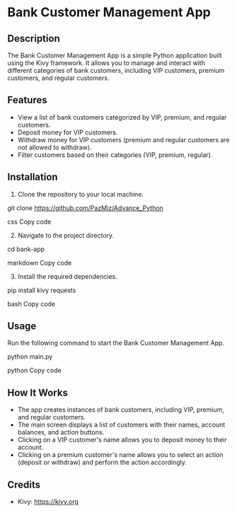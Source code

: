 # Bank Customer Management App

## Description

The Bank Customer Management App is a simple Python application built using the Kivy framework. It allows you to manage and interact with different categories of bank customers, including VIP customers, premium customers, and regular customers.

## Features

- View a list of bank customers categorized by VIP, premium, and regular customers.
- Deposit money for VIP customers.
- Withdraw money for VIP customers (premium and regular customers are not allowed to withdraw).
- Filter customers based on their categories (VIP, premium, regular).

## Installation

1. Clone the repository to your local machine.

git clone https://github.com/PazMiz/Advance_Python

css
Copy code

2. Navigate to the project directory.

cd bank-app

markdown
Copy code

3. Install the required dependencies.

pip install kivy
requests

bash
Copy code

## Usage

Run the following command to start the Bank Customer Management App.

python main.py

python
Copy code

## How It Works

- The app creates instances of bank customers, including VIP, premium, and regular customers.
- The main screen displays a list of customers with their names, account balances, and action buttons.
- Clicking on a VIP customer's name allows you to deposit money to their account.
- Clicking on a premium customer's name allows you to select an action (deposit or withdraw) and perform the action accordingly.

## Credits

- Kivy: https://kivy.org


